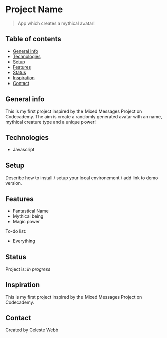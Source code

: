 # Project Name
> App which creates a mythical avatar!

## Table of contents
* [General info](#general-info)
* [Technologies](#technologies)
* [Setup](#setup)
* [Features](#features)
* [Status](#status)
* [Inspiration](#inspiration)
* [Contact](#contact)

## General info
This is my first project inspired by the Mixed Messages Project on Codecademy. The aim is create a randomly generated avatar with an name, mythical creature type and a unique power! 



## Technologies
* Javascript

## Setup
Describe how to install / setup your local environement / add link to demo version.



## Features
* Fantastical Name
* Mythical being
* Magic power

To-do list:
* Everything

## Status
Project is: _in progress_

## Inspiration
This is my first project inspired by the Mixed Messages Project on Codecademy.

## Contact
Created by Celeste Webb
